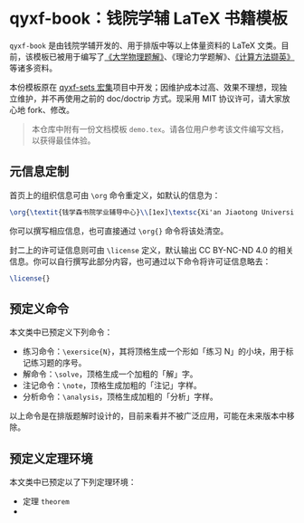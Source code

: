 # qyxf-book：钱院学辅 LaTeX 书籍模板

`qyxf-book` 是由钱院学辅开发的、用于排版中等以上体量资料的 LaTeX 文类。目前，该模板已被用于编写了[《大学物理题解》](https://github.com/qyxf/university-physics)、《理论力学题解》、[《计算方法撷英》](https://qyxf.site/2019/11/26/notes-on-computing-methods-published)等诸多资料。

本份模板原在 [qyxf-sets 宏集](https://github.com/qyxf/qyxf-sets)项目中开发；因维护成本过高、效果不理想，现独立维护，并不再使用之前的 doc/doctrip 方式。现采用 MIT 协议许可，请大家放心地 fork、修改。

> 本仓库中附有一份文档模板 `demo.tex`。请各位用户参考该文件编写文档，以获得最佳体验。

## 元信息定制

首页上的组织信息可由 `\org` 命令重定义，如默认的信息为：

```latex
\org{\textit{钱学森书院学业辅导中心}\\[1ex]\textsc{Xi'an Jiaotong University}}
```

你可以撰写相应信息，也可直接通过 `\org{}` 命令将该处清空。

封二上的许可证信息则可由 `\license` 定义，默认输出 CC BY-NC-ND 4.0 的相关信息。你可以自行撰写此部分内容，也可通过以下命令将许可证信息略去：

```latex
\license{}
```

## 预定义命令

本文类中已预定义下列命令：

- 练习命令：`\exersice{N}`，其将顶格生成一个形如「练习 N」的小块，用于标记练习题的序号。
- 解命令：`\solve`，顶格生成一个加粗的「解」字。
- 注记命令：`\note`，顶格生成加粗的「注记」字样。
- 分析命令：`\analysis`，顶格生成加粗的「分析」字样。

以上命令是在排版题解时设计的，目前来看并不被广泛应用，可能在未来版本中移除。

## 预定义定理环境

本文类中已预定以了下列定理环境：

- 定理 `theorem`
- 
